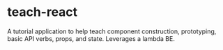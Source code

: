 # teach-react
A tutorial application to help teach component construction, prototyping, basic API verbs, props, and state. Leverages a lambda BE.
